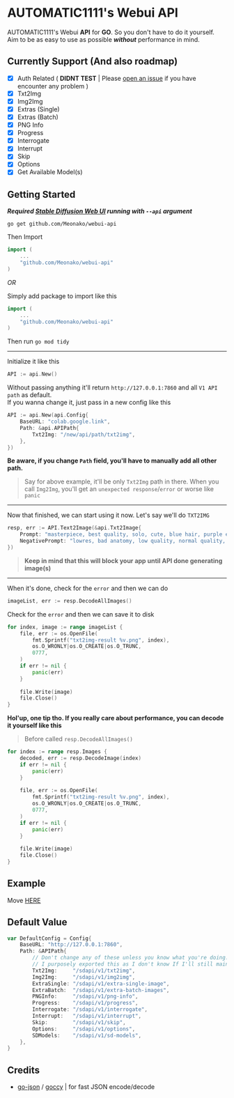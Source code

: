 # AUTOMATIC1111's Webui API

AUTOMATIC1111's Webui **API** for **GO**. So you don't have to do it yourself.   
Aim to be as easy to use as possible ***without*** performance in mind.  

## Currently Support (And also roadmap)

- [x] Auth Related ( **DIDNT TEST** | Please [open an issue](https://github.com/Meonako/webui-api/issues/new) if you have encounter any problem )
- [x] Txt2Img
- [x] Img2Img
- [x] Extras (Single)
- [x] Extras (Batch)
- [x] PNG Info
- [x] Progress
- [x] Interrogate
- [x] Interrupt
- [x] Skip
- [x] Options
- [x] Get Available Model(s)
 
## Getting Started

***Required [Stable Diffusion Web UI](https://github.com/AUTOMATIC1111/stable-diffusion-webui) running with `--api` argument***

```
go get github.com/Meonako/webui-api
```
Then Import
```go
import (
    ...
    "github.com/Meonako/webui-api"
)
```

_OR_

Simply add package to import like this
```go
import (
    ...
    "github.com/Meonako/webui-api"
)
```

Then run `go mod tidy`

---

Initialize it like this

```go
API := api.New()
```

Without passing anything it'll return `http://127.0.0.1:7860` and all `V1 API path` as default.  
If you wanna change it, just pass in a new config like this

```go
API := api.New(api.Config{
    BaseURL: "colab.google.link",
    Path: &api.APIPath{
        Txt2Img: "/new/api/path/txt2img",
    },
})
```
**Be aware, if you change `Path` field, you'll have to manually add all other path.**  
> Say for above example, it'll be only `Txt2Img` path in there. When you call `Img2Img`, you'll get an `unexpected response`/`error` or worse like `panic`

---

Now that finished, we can start using it now. Let's say we'll do `TXT2IMG`
```go
resp, err := API.Text2Image(&api.Txt2Image{
    Prompt: "masterpiece, best quality, solo, cute, blue hair, purple eyes",
    NegativePrompt: "lowres, bad anatomy, low quality, normal quality, worst quality",
})
```
> **Keep in mind that this will block your app until API done generating image(s)**

---

When it's done, check for the `error` and then we can do

```go
imageList, err := resp.DecodeAllImages()
```
Check for the `error` and then we can save it to disk

```go
for index, image := range imageList {
    file, err := os.OpenFile(
        fmt.Sprintf("txt2img-result %v.png", index), 
        os.O_WRONLY|os.O_CREATE|os.O_TRUNC,
        0777,
    )
    if err != nil {
        panic(err)
    }
    
    file.Write(image)
    file.Close()
}
```

**Hol'up, one tip tho. If you really care about performance, you can decode it yourself like this**  
> Before called `resp.DecodeAllImages()`

```go
for index := range resp.Images {
    decoded, err := resp.DecodeImage(index)
    if err != nil {
        panic(err)
    }
    
    file, err := os.OpenFile(
        fmt.Sprintf("txt2img-result %v.png", index), 
        os.O_WRONLY|os.O_CREATE|os.O_TRUNC,
        0777,
    )
    if err != nil {
        panic(err)
    }
    
    file.Write(image)
    file.Close()
}
```

## Example

Move [HERE](https://github.com/Meonako/webui-api/wiki/Example)

## Default Value
```go
var DefaultConfig = Config{
    BaseURL: "http://127.0.0.1:7860",
    Path: &APIPath{
        // Don't change any of these unless you know what you're doing. 
        // I purposely exported this as I don't know If I'll still maintain this pkg in the future
        Txt2Img:     "/sdapi/v1/txt2img",
        Img2Img:     "/sdapi/v1/img2img",
        ExtraSingle: "/sdapi/v1/extra-single-image",
        ExtraBatch:  "/sdapi/v1/extra-batch-images",
        PNGInfo:     "/sdapi/v1/png-info",
        Progress:    "/sdapi/v1/progress",
        Interrogate: "/sdapi/v1/interrogate",
        Interrupt:   "/sdapi/v1/interrupt",
        Skip:        "/sdapi/v1/skip",
        Options:     "/sdapi/v1/options",
        SDModels:    "/sdapi/v1/sd-models",
    },
}
```

## Credits
- [go-json](https://github.com/goccy/go-json) / [goccy](https://github.com/goccy) | for fast JSON encode/decode
